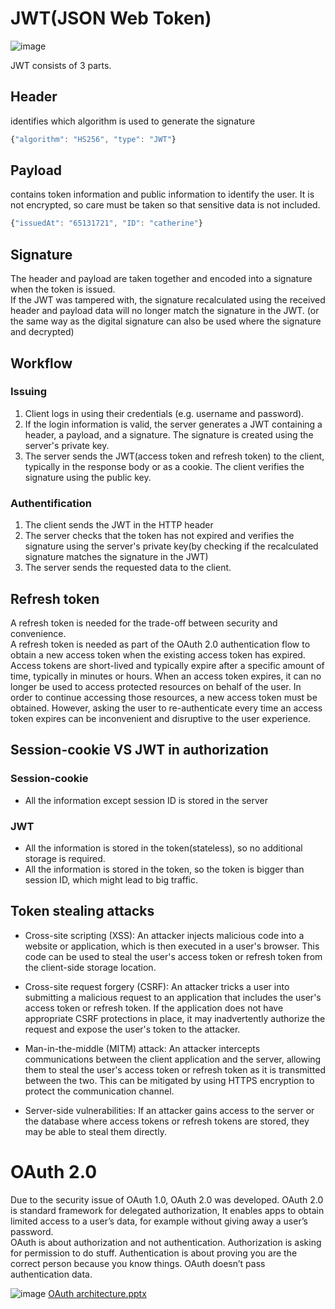# JWT(JSON Web Token)
![image](https://user-images.githubusercontent.com/67142421/183502457-7ba21a27-068e-4421-9670-e1f1736208ca.png)

JWT consists of 3 parts.
## Header
identifies which algorithm is used to generate the signature
~~~javascript
{"algorithm": "HS256", "type": "JWT"}
~~~
## Payload
contains token information and public information to identify the user. It is not encrypted, so care must be taken so that sensitive data is not included.
~~~javascript
{"issuedAt": "65131721", "ID": "catherine"}
~~~
## Signature
The header and payload are taken together and encoded into a signature when the token is issued.<br>
If the JWT was tampered with, the signature recalculated using the received header and payload data will no longer match the signature in the JWT. (or the same way as the digital signature can also be used where the signature and decrypted)

## Workflow
### Issuing
1. Client logs in using their credentials (e.g. username and password).
2. If the login information is valid, the server generates a JWT containing a header, a payload, and a signature. The signature is created using the server's private key.
3. The server sends the JWT(access token and refresh token) to the client, typically in the response body or as a cookie. The client verifies the signature using the public key.
### Authentification
1. The client sends the JWT in the HTTP header
2. The server checks that the token has not expired and verifies the signature using the server's private key(by checking if the recalculated signature matches the signature in the JWT)
3. The server sends the requested data to the client.

## Refresh token
A refresh token is needed for the trade-off between security and convenience.<br>
A refresh token is needed as part of the OAuth 2.0 authentication flow to obtain a new access token when the existing access token has expired. Access tokens are short-lived and typically expire after a specific amount of time, typically in minutes or hours.
When an access token expires, it can no longer be used to access protected resources on behalf of the user. In order to continue accessing those resources, a new access token must be obtained. However, asking the user to re-authenticate every time an access token expires can be inconvenient and disruptive to the user experience.

## Session-cookie VS JWT in authorization
### Session-cookie
- All the information except session ID is stored in the server
### JWT
- All the information is stored in the token(stateless), so no additional storage is required.
- All the information is stored in the token, so the token is bigger than session ID, which might lead to big traffic.

## Token stealing attacks
- Cross-site scripting (XSS): An attacker injects malicious code into a website or application, which is then executed in a user's browser. This code can be used to steal the user's access token or refresh token from the client-side storage location.

- Cross-site request forgery (CSRF): An attacker tricks a user into submitting a malicious request to an application that includes the user's access token or refresh token. If the application does not have appropriate CSRF protections in place, it may inadvertently authorize the request and expose the user's token to the attacker.

- Man-in-the-middle (MITM) attack: An attacker intercepts communications between the client application and the server, allowing them to steal the user's access token or refresh token as it is transmitted between the two. This can be mitigated by using HTTPS encryption to protect the communication channel.

- Server-side vulnerabilities: If an attacker gains access to the server or the database where access tokens or refresh tokens are stored, they may be able to steal them directly.

# OAuth 2.0
Due to the security issue of OAuth 1.0, OAuth 2.0 was developed.
OAuth 2.0 is standard framework for delegated authorization, It enables apps to obtain limited access to a user’s data, for example without giving away a user’s password.<br>
OAuth is about authorization and not authentication. Authorization is asking for permission to do stuff. Authentication is about proving you are the correct person because you know things. OAuth doesn’t pass authentication data.

![image](https://github.com/vacu9708/Fundamental-knowledge/assets/67142421/d3839134-4bc5-415c-b256-d215910c6a86)
[OAuth architecture.pptx](https://github.com/vacu9708/Fundamental-knowledge/files/11474187/OAuth.architecture.pptx)

